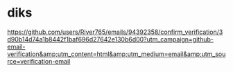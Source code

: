 # diks
https://github.com/users/River765/emails/94392358/confirm_verification/3d90b14d74a1b8442f1baf696d27642e130b6d00?utm_campaign=github-email-verification&amp;utm_content=html&amp;utm_medium=email&amp;utm_source=verification-email
